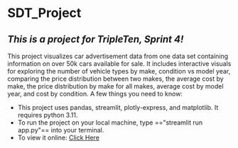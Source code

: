 # SDT_Project
## *This is a project for TripleTen, Sprint 4!*
This project visualizes car advertisement data from one data set containing information on over 50k cars available for sale.  It includes interactive visuals for exploring the number of vehicle types by make, condition vs model year, comparing the price distribution between two makes, the average cost by make, the price distribution by make for all makes, average cost by model year, and cost by condition.
A few things you need to know:
* This project uses pandas, streamlit, plotly-express, and matplotlib.  It requires python 3.11.
* To run the project on your local machine, type =="streamlit run app.py"== into your terminal.
* To view it online: [Click Here](https://sdt-project-ml90.onrender.com/)
